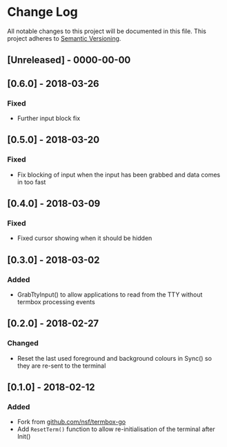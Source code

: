 # Change Log
All notable changes to this project will be documented in this file.
This project adheres to [Semantic Versioning](http://semver.org/).

## [Unreleased] - 0000-00-00

## [0.6.0] - 2018-03-26
### Fixed
- Further input block fix

## [0.5.0] - 2018-03-20
### Fixed
- Fix blocking of input when the input has been grabbed and data comes in too fast

## [0.4.0] - 2018-03-09
### Fixed
- Fixed cursor showing when it should be hidden

## [0.3.0] - 2018-03-02
### Added
- GrabTtyInput() to allow applications to read from the TTY without termbox processing events

## [0.2.0] - 2018-02-27
### Changed
- Reset the last used foreground and background colours in Sync() so they are re-sent to the terminal

## [0.1.0] - 2018-02-12
### Added
- Fork from [github.com/nsf/termbox-go](https://github.com/nsf/termbox-go/commit/88b7b944be8bc8d8ec6195fca97c5869ba20f99d)
- Add `ResetTerm()` function to allow re-initialisation of the terminal after Init()
